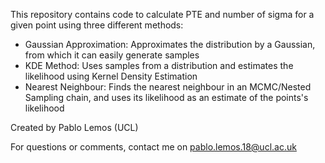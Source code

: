 This repository contains code to calculate PTE and number of sigma for a given point using three different methods:

- Gaussian Approximation: Approximates the distribution by a Gaussian, from which it can easily generate samples
- KDE Method: Uses samples from a distribution and estimates the likelihood using Kernel Density Estimation
- Nearest Neighbour: Finds the nearest neighbour in an MCMC/Nested Sampling chain, and uses its likelihood as an estimate of the points's likelihood

Created by Pablo Lemos (UCL)

For questions or comments, contact me on pablo.lemos.18@ucl.ac.uk
